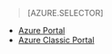 > [AZURE.SELECTOR]
- [Azure Portal](../articles/storage/storage-monitoring-diagnosing-troubleshooting.md)
- [Azure Classic Portal](../articles/storage/storage-monitoring-diagnosing-troubleshooting-classic-portal.md)

<!---HONumber=AcomDC_1203_2015-->